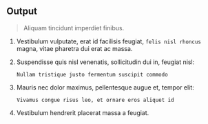 ## Output

> Aliquam tincidunt imperdiet finibus. 

1. Vestibulum vulputate, erat id facilisis feugiat, ``felis nisl rhoncus`` magna, vitae pharetra dui erat ac massa. 

1. Suspendisse quis nisl venenatis, sollicitudin dui in, feugiat nisl:

    ```
    Nullam tristique justo fermentum suscipit commodo
    ```
    
1. Mauris nec dolor maximus, pellentesque augue et, tempor elit:

    ```
    Vivamus congue risus leo, et ornare eros aliquet id
    ```

1. Vestibulum hendrerit placerat massa a feugiat.
